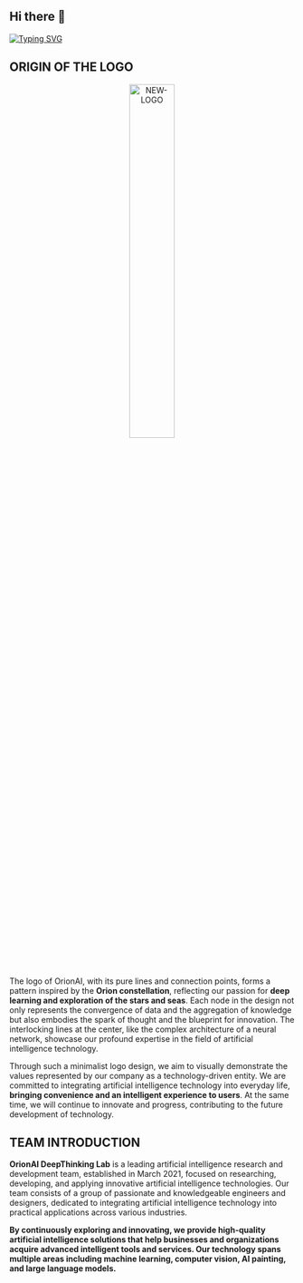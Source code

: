 ## Hi there 👋
[![Typing SVG](https://readme-typing-svg.demolab.com?font=Caveat&size=40&center=%E5%81%87&vCenter=%E5%81%87&multiline=true&repeat=%E5%81%87&random=%E5%81%87&width=800&height=200&lines=Dreams+alone+are+not+enough+to+reach+distant+places%2C+;but+those+who+reach+distant+places+surely+have+dreams.;%E2%80%94%E2%80%94%E2%80%94John+Tao)](https://git.io/typing-svg)

## ORIGIN OF THE LOGO
<div align="center">
    <img src="https://typora-img-1301299232.cos.ap-shanghai.myqcloud.com/img2/202402250201783.png" alt="NEW-LOGO" style="width: 40%;"/>
</div>

The logo of OrionAI, with its pure lines and connection points, forms a pattern inspired by the **Orion constellation**, reflecting our passion for **deep learning and exploration of the stars and seas**. Each node in the design not only represents the convergence of data and the aggregation of knowledge but also embodies the spark of thought and the blueprint for innovation. The interlocking lines at the center, like the complex architecture of a neural network, showcase our profound expertise in the field of artificial intelligence technology.

Through such a minimalist logo design, we aim to visually demonstrate the values represented by our company as a technology-driven entity. We are committed to integrating artificial intelligence technology into everyday life, **bringing convenience and an intelligent experience to users**. At the same time, we will continue to innovate and progress, contributing to the future development of technology.

## TEAM INTRODUCTION

**OrionAI DeepThinking Lab** is a leading artificial intelligence research and development team, established in March 2021, focused on researching, developing, and applying innovative artificial intelligence technologies. Our team consists of a group of passionate and knowledgeable engineers and designers, dedicated to integrating artificial intelligence technology into practical applications across various industries.

**By continuously exploring and innovating, we provide high-quality artificial intelligence solutions that help businesses and organizations acquire advanced intelligent tools and services. Our technology spans multiple areas including machine learning, computer vision, AI painting, and large language models.**
